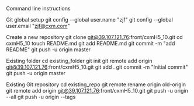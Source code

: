
Command line instructions

Git global setup
git config --global user.name "zjf"
git config --global user.email "zjf@cxm.com"

Create a new repository
git clone git@39.107.121.76:front/cxmH5_10.git
cd cxmH5_10
touch README.md
git add README.md
git commit -m "add README"
git push -u origin master

Existing folder
cd existing_folder
git init
git remote add origin git@39.107.121.76:front/cxmH5_10.git
git add .
git commit -m "Initial commit"
git push -u origin master

Existing Git repository
cd existing_repo
git remote rename origin old-origin
git remote add origin git@39.107.121.76:front/cxmH5_10.git
git push -u origin --all
git push -u origin --tags